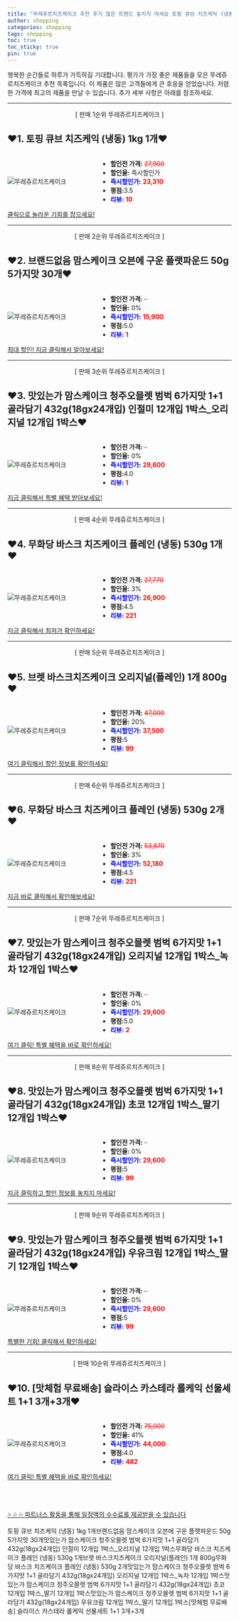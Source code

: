 ```yaml
---
title: "뚜레쥬르치즈케이크 추천 후기 많은 트렌드 놓치지 마세요 토핑 큐브 치즈케익 (냉동) 1kg"
author: shopping
categories: shopping
tags: shopping
toc: true
toc_sticky: true
pin: true
---
```

행복한 순간들로 하루가 가득하길 기대합니다. 평가가 가장 좋은 제품들을 모은 뚜레쥬르치즈케이크 추천 목록입니다. 이 제품은 많은 고객들에게 큰 호응을 얻었습니다. 저렴한 가격에 최고의 제품을 만날 수 있습니다. 추가 세부 사항은 아래를 참조하세요.

---
<p class="toplist" style="margin: 0 auto; display: block; width: fit-content;">[ 판매 1순위 뚜레쥬르치즈케이크 ]</p>

<h2><strong>❤️1. 토핑 큐브 치즈케익 (냉동) 1kg 1개❤️</strong></h2>

<div style="display: flex; align-items: center;">
    <div style="flex: 0.4;">
        <img src="https://thumbnail8.coupangcdn.com/thumbnails/remote/230x230ex/image/rs_quotation_api/d5ry3yhj/f02c1c3522844b1db5abd8260dcb26ba.jpg" alt="뚜레쥬르치즈케이크" style="max-width: 100%;">
    </div>
    <div style="flex: 0.6; margin-left: 10px;">
        <ul>
            <li><strong>할인전 가격:</strong> <del style="color: red;">27,900</del></li>
            <li><strong>할인율:</strong> 즉시할인가</li>
            <li><span style='color:blue'><strong>즉시할인가:</strong></span> <span style='color:red'><strong>23,310</strong></span></li>
            <li><strong>평점:</strong>3.5</li>
            <li><span style='color:blue'><strong>리뷰:</strong></span> <span style='color:red'><strong>10</strong></span></li>
        </ul>
    </div>
</div>
<div class="center">
    <a href="https://selin100587001.github.io?lptag=AF9450613&subid=githubio&pageKey=8204270409&traceid=V0-153&itemId=23528012651&vendorItemId=90554334424" class="myButton">
        클릭으로 놀라운 기회를 잡으세요!
    </a>
</div>


---
<p class="toplist" style="margin: 0 auto; display: block; width: fit-content;">[ 판매 2순위 뚜레쥬르치즈케이크 ]</p>

<h2><strong>❤️2. 브랜드없음 맘스케이크 오븐에 구운 플랫파운드 50g 5가지맛 30개❤️</strong></h2>

<div style="display: flex; align-items: center;">
    <div style="flex: 0.4;">
        <img src="https://thumbnail9.coupangcdn.com/thumbnails/remote/230x230ex/image/vendor_inventory/05e2/e2c26ee37d8735535f1800248790357f6652a20cfcdbe4c3b10bda99a214.jpg" alt="뚜레쥬르치즈케이크" style="max-width: 100%;">
    </div>
    <div style="flex: 0.6; margin-left: 10px;">
        <ul>
            <li><strong>할인전 가격:</strong> <del style="color: red;">-</del></li>
            <li><strong>할인율:</strong> 0%</li>
            <li><span style='color:blue'><strong>즉시할인가:</strong></span> <span style='color:red'><strong>15,900</strong></span></li>
            <li><strong>평점:</strong>5.0</li>
            <li><span style='color:blue'><strong>리뷰:</strong></span> <span style='color:red'><strong>1</strong></span></li>
        </ul>
    </div>
</div>
<div class="center">
    <a href="https://selin100587001.github.io?lptag=AF9450613&subid=githubio&pageKey=8028865119&traceid=V0-153&itemId=22443304377&vendorItemId=89781557219" class="myButton">
        최대 할인! 지금 클릭해서 알아보세요!
    </a>
</div>


---
<p class="toplist" style="margin: 0 auto; display: block; width: fit-content;">[ 판매 3순위 뚜레쥬르치즈케이크 ]</p>

<h2><strong>❤️3. 맛있는가 맘스케이크 청주오믈렛 범벅 6가지맛 1+1 골라담기 432g(18gx24개입) 인절미 12개입 1박스_오리지널 12개입 1박스❤️</strong></h2>

<div style="display: flex; align-items: center;">
    <div style="flex: 0.4;">
        <img src="https://thumbnail6.coupangcdn.com/thumbnails/remote/230x230ex/image/vendor_inventory/e969/af49f761af10071d90bec09c9fad5d792c879de84abf53d6ef3d103a8135.jpg" alt="뚜레쥬르치즈케이크" style="max-width: 100%;">
    </div>
    <div style="flex: 0.6; margin-left: 10px;">
        <ul>
            <li><strong>할인전 가격:</strong> <del style="color: red;">-</del></li>
            <li><strong>할인율:</strong> 0%</li>
            <li><span style='color:blue'><strong>즉시할인가:</strong></span> <span style='color:red'><strong>29,600</strong></span></li>
            <li><strong>평점:</strong>4.0</li>
            <li><span style='color:blue'><strong>리뷰:</strong></span> <span style='color:red'><strong>1</strong></span></li>
        </ul>
    </div>
</div>
<div class="center">
    <a href="https://selin100587001.github.io?lptag=AF9450613&subid=githubio&pageKey=8202362585&traceid=V0-153&itemId=23449504194&vendorItemId=90476271475" class="myButton">
        지금 클릭해서 특별 혜택 받아보세요!
    </a>
</div>


---
<p class="toplist" style="margin: 0 auto; display: block; width: fit-content;">[ 판매 4순위 뚜레쥬르치즈케이크 ]</p>

<h2><strong>❤️4. 무화당 바스크 치즈케이크 플레인 (냉동) 530g 1개❤️</strong></h2>

<div style="display: flex; align-items: center;">
    <div style="flex: 0.4;">
        <img src="https://thumbnail10.coupangcdn.com/thumbnails/remote/230x230ex/image/rs_quotation_api/2hgaxkfq/f4b1a33a283747a5a4f11e27cc7e0dfb.jpg" alt="뚜레쥬르치즈케이크" style="max-width: 100%;">
    </div>
    <div style="flex: 0.6; margin-left: 10px;">
        <ul>
            <li><strong>할인전 가격:</strong> <del style="color: red;">27,770</del></li>
            <li><strong>할인율:</strong> 3%</li>
            <li><span style='color:blue'><strong>즉시할인가:</strong></span> <span style='color:red'><strong>26,900</strong></span></li>
            <li><strong>평점:</strong>4.5</li>
            <li><span style='color:blue'><strong>리뷰:</strong></span> <span style='color:red'><strong>221</strong></span></li>
        </ul>
    </div>
</div>
<div class="center">
    <a href="https://selin100587001.github.io?lptag=AF9450613&subid=githubio&pageKey=7591965703&traceid=V0-153&itemId=20064034408&vendorItemId=87159957410" class="myButton">
        지금 클릭해서 최저가 확인하세요!
    </a>
</div>


---
<p class="toplist" style="margin: 0 auto; display: block; width: fit-content;">[ 판매 5순위 뚜레쥬르치즈케이크 ]</p>

<h2><strong>❤️5. 브렛 바스크치즈케이크 오리지널(플레인) 1개 800g❤️</strong></h2>

<div style="display: flex; align-items: center;">
    <div style="flex: 0.4;">
        <img src="https://thumbnail9.coupangcdn.com/thumbnails/remote/230x230ex/image/vendor_inventory/c564/cd54d94d3d882550e0b009b8372f6dab67b5ce529439a9b135866b906609.png" alt="뚜레쥬르치즈케이크" style="max-width: 100%;">
    </div>
    <div style="flex: 0.6; margin-left: 10px;">
        <ul>
            <li><strong>할인전 가격:</strong> <del style="color: red;">47,000</del></li>
            <li><strong>할인율:</strong> 20%</li>
            <li><span style='color:blue'><strong>즉시할인가:</strong></span> <span style='color:red'><strong>37,500</strong></span></li>
            <li><strong>평점:</strong>5</li>
            <li><span style='color:blue'><strong>리뷰:</strong></span> <span style='color:red'><strong>99</strong></span></li>
        </ul>
    </div>
</div>
<div class="center">
    <a href="https://selin100587001.github.io?lptag=AF9450613&subid=githubio&pageKey=8209686269&traceid=V0-153&itemId=23560112399&vendorItemId=90586106774" class="myButton">
        여기 클릭해서 할인 정보를 확인하세요!
    </a>
</div>


---
<p class="toplist" style="margin: 0 auto; display: block; width: fit-content;">[ 판매 6순위 뚜레쥬르치즈케이크 ]</p>

<h2><strong>❤️6. 무화당 바스크 치즈케이크 플레인 (냉동) 530g 2개❤️</strong></h2>

<div style="display: flex; align-items: center;">
    <div style="flex: 0.4;">
        <img src="https://thumbnail8.coupangcdn.com/thumbnails/remote/230x230ex/image/retail/images/4d638f3e-6fce-43ad-ba33-53b7634823b77764000633346322406.png" alt="뚜레쥬르치즈케이크" style="max-width: 100%;">
    </div>
    <div style="flex: 0.6; margin-left: 10px;">
        <ul>
            <li><strong>할인전 가격:</strong> <del style="color: red;">53,870</del></li>
            <li><strong>할인율:</strong> 3%</li>
            <li><span style='color:blue'><strong>즉시할인가:</strong></span> <span style='color:red'><strong>52,180</strong></span></li>
            <li><strong>평점:</strong>4.5</li>
            <li><span style='color:blue'><strong>리뷰:</strong></span> <span style='color:red'><strong>221</strong></span></li>
        </ul>
    </div>
</div>
<div class="center">
    <a href="https://selin100587001.github.io?lptag=AF9450613&subid=githubio&pageKey=7591965703&traceid=V0-153&itemId=21053184546&vendorItemId=88115665616" class="myButton">
        지금 바로 클릭해서 확인해보세요!
    </a>
</div>


---
<p class="toplist" style="margin: 0 auto; display: block; width: fit-content;">[ 판매 7순위 뚜레쥬르치즈케이크 ]</p>

<h2><strong>❤️7. 맛있는가 맘스케이크 청주오믈렛 범벅 6가지맛 1+1 골라담기 432g(18gx24개입) 오리지널 12개입 1박스_녹차 12개입 1박스❤️</strong></h2>

<div style="display: flex; align-items: center;">
    <div style="flex: 0.4;">
        <img src="https://thumbnail6.coupangcdn.com/thumbnails/remote/230x230ex/image/vendor_inventory/e969/af49f761af10071d90bec09c9fad5d792c879de84abf53d6ef3d103a8135.jpg" alt="뚜레쥬르치즈케이크" style="max-width: 100%;">
    </div>
    <div style="flex: 0.6; margin-left: 10px;">
        <ul>
            <li><strong>할인전 가격:</strong> <del style="color: red;">-</del></li>
            <li><strong>할인율:</strong> 0%</li>
            <li><span style='color:blue'><strong>즉시할인가:</strong></span> <span style='color:red'><strong>29,600</strong></span></li>
            <li><strong>평점:</strong>5.0</li>
            <li><span style='color:blue'><strong>리뷰:</strong></span> <span style='color:red'><strong>2</strong></span></li>
        </ul>
    </div>
</div>
<div class="center">
    <a href="https://selin100587001.github.io?lptag=AF9450613&subid=githubio&pageKey=8181578026&traceid=V0-153&itemId=23449504166&vendorItemId=90476271252" class="myButton">
        여기 클릭! 특별 혜택을 바로 확인하세요!
    </a>
</div>


---
<p class="toplist" style="margin: 0 auto; display: block; width: fit-content;">[ 판매 8순위 뚜레쥬르치즈케이크 ]</p>

<h2><strong>❤️8. 맛있는가 맘스케이크 청주오믈렛 범벅 6가지맛 1+1 골라담기 432g(18gx24개입) 초코 12개입 1박스_딸기 12개입 1박스❤️</strong></h2>

<div style="display: flex; align-items: center;">
    <div style="flex: 0.4;">
        <img src="https://thumbnail6.coupangcdn.com/thumbnails/remote/230x230ex/image/vendor_inventory/e969/af49f761af10071d90bec09c9fad5d792c879de84abf53d6ef3d103a8135.jpg" alt="뚜레쥬르치즈케이크" style="max-width: 100%;">
    </div>
    <div style="flex: 0.6; margin-left: 10px;">
        <ul>
            <li><strong>할인전 가격:</strong> <del style="color: red;">-</del></li>
            <li><strong>할인율:</strong> 0%</li>
            <li><span style='color:blue'><strong>즉시할인가:</strong></span> <span style='color:red'><strong>29,600</strong></span></li>
            <li><strong>평점:</strong>5</li>
            <li><span style='color:blue'><strong>리뷰:</strong></span> <span style='color:red'><strong>99</strong></span></li>
        </ul>
    </div>
</div>
<div class="center">
    <a href="https://selin100587001.github.io?lptag=AF9450613&subid=githubio&pageKey=8246362723&traceid=V0-153&itemId=23449504160&vendorItemId=90476271129" class="myButton">
        지금 클릭하고 할인 정보를 놓치지 마세요!
    </a>
</div>


---
<p class="toplist" style="margin: 0 auto; display: block; width: fit-content;">[ 판매 9순위 뚜레쥬르치즈케이크 ]</p>

<h2><strong>❤️9. 맛있는가 맘스케이크 청주오믈렛 범벅 6가지맛 1+1 골라담기 432g(18gx24개입) 우유크림 12개입 1박스_딸기 12개입 1박스❤️</strong></h2>

<div style="display: flex; align-items: center;">
    <div style="flex: 0.4;">
        <img src="https://thumbnail6.coupangcdn.com/thumbnails/remote/230x230ex/image/vendor_inventory/e969/af49f761af10071d90bec09c9fad5d792c879de84abf53d6ef3d103a8135.jpg" alt="뚜레쥬르치즈케이크" style="max-width: 100%;">
    </div>
    <div style="flex: 0.6; margin-left: 10px;">
        <ul>
            <li><strong>할인전 가격:</strong> <del style="color: red;">-</del></li>
            <li><strong>할인율:</strong> 0%</li>
            <li><span style='color:blue'><strong>즉시할인가:</strong></span> <span style='color:red'><strong>29,600</strong></span></li>
            <li><strong>평점:</strong>5</li>
            <li><span style='color:blue'><strong>리뷰:</strong></span> <span style='color:red'><strong>99</strong></span></li>
        </ul>
    </div>
</div>
<div class="center">
    <a href="https://selin100587001.github.io?lptag=AF9450613&subid=githubio&pageKey=8246252918&traceid=V0-153&itemId=23449504170&vendorItemId=90476271309" class="myButton">
        특별한 기회! 클릭해서 확인하세요!
    </a>
</div>


---
<p class="toplist" style="margin: 0 auto; display: block; width: fit-content;">[ 판매 10순위 뚜레쥬르치즈케이크 ]</p>

<h2><strong>❤️10. [맛체험 무료배송] 슬라이스 카스테라 롤케익 선물세트 1+1 3개+3개❤️</strong></h2>

<div style="display: flex; align-items: center;">
    <div style="flex: 0.4;">
        <img src="https://thumbnail6.coupangcdn.com/thumbnails/remote/230x230ex/image/vendor_inventory/ebbb/aac9f1f34e21aab5113e02629e835a5e38204d3475c1c10e0b641536a716.jpg" alt="뚜레쥬르치즈케이크" style="max-width: 100%;">
    </div>
    <div style="flex: 0.6; margin-left: 10px;">
        <ul>
            <li><strong>할인전 가격:</strong> <del style="color: red;">75,000</del></li>
            <li><strong>할인율:</strong> 41%</li>
            <li><span style='color:blue'><strong>즉시할인가:</strong></span> <span style='color:red'><strong>44,000</strong></span></li>
            <li><strong>평점:</strong>4.0</li>
            <li><span style='color:blue'><strong>리뷰:</strong></span> <span style='color:red'><strong>482</strong></span></li>
        </ul>
    </div>
</div>
<div class="center">
    <a href="https://selin100587001.github.io?lptag=AF9450613&subid=githubio&pageKey=7448384190&traceid=V0-153&itemId=23557648150&vendorItemId=84572649410" class="myButton">
        여기 클릭! 특별 혜택을 바로 확인하세요!
    </a>
</div>

<br><br><br>[💦 💦 💦 파트너스 활동을 통해 일정액의 수수료를 제공받을 수 있습니다](https://link.coupang.com/a/bcpT2c)<br><br>토핑 큐브 치즈케익 (냉동) 1kg 1개브랜드없음 맘스케이크 오븐에 구운 플랫파운드 50g 5가지맛 30개맛있는가 맘스케이크 청주오믈렛 범벅 6가지맛 1+1 골라담기 432g(18gx24개입) 인절미 12개입 1박스_오리지널 12개입 1박스무화당 바스크 치즈케이크 플레인 (냉동) 530g 1개브렛 바스크치즈케이크 오리지널(플레인) 1개 800g무화당 바스크 치즈케이크 플레인 (냉동) 530g 2개맛있는가 맘스케이크 청주오믈렛 범벅 6가지맛 1+1 골라담기 432g(18gx24개입) 오리지널 12개입 1박스_녹차 12개입 1박스맛있는가 맘스케이크 청주오믈렛 범벅 6가지맛 1+1 골라담기 432g(18gx24개입) 초코 12개입 1박스_딸기 12개입 1박스맛있는가 맘스케이크 청주오믈렛 범벅 6가지맛 1+1 골라담기 432g(18gx24개입) 우유크림 12개입 1박스_딸기 12개입 1박스[맛체험 무료배송] 슬라이스 카스테라 롤케익 선물세트 1+1 3개+3개